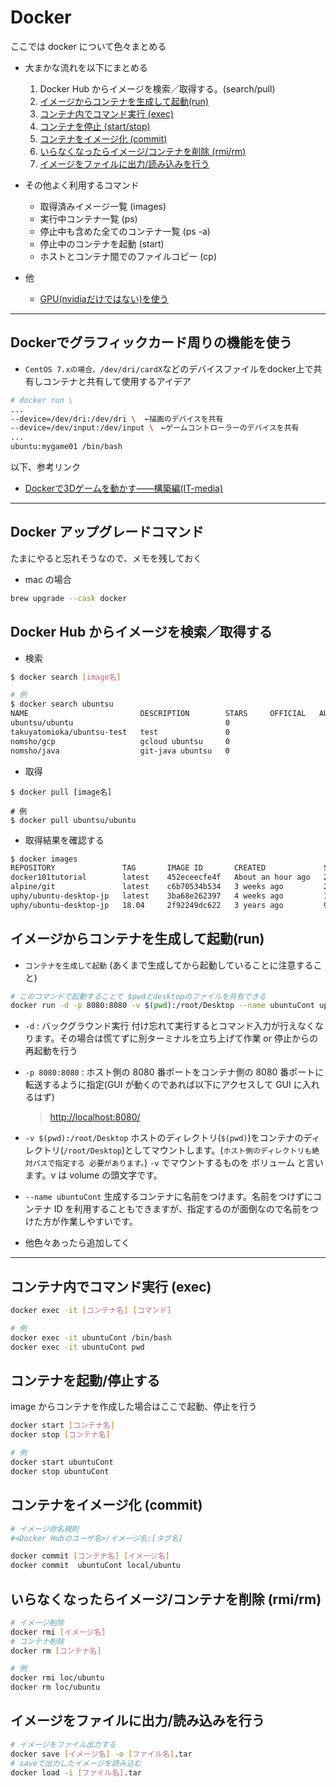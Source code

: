 # Docker

ここでは docker について色々まとめる

- 大まかな流れを以下にまとめる

  1. Docker Hub からイメージを検索／取得する。(search/pull)
  1. [イメージからコンテナを生成して起動(run)](#run)
  1. [コンテナ内でコマンド実行 (exec)](#exec)
  1. [コンテナを停止 (start/stop)](#start_stop)
  1. [コンテナをイメージ化 (commit)](#commit)
  1. [いらなくなったらイメージ/コンテナを削除 (rmi/rm)](#rm)
  1. [イメージをファイルに出力/読み込みを行う](#save_load)

- その他よく利用するコマンド
  - 取得済みイメージ一覧 (images)
  - 実行中コンテナ一覧 (ps)
  - 停止中も含めた全てのコンテナ一覧 (ps -a)
  - 停止中のコンテナを起動 (start)
  - ホストとコンテナ間でのファイルコピー (cp)

- 他
  - [GPU(nvidiaだけではない)を使う](#gpu)

---

## <a name='gpu'>Dockerでグラフィックカード周りの機能を使う</a>

- `CentOS 7.xの場合、/dev/dri/cardX`などのデバイスファイルをdocker上で共有しコンテナと共有して使用するアイデア

```sh
# docker run \
...
--device=/dev/dri:/dev/dri \  ←描画のデバイスを共有
--device=/dev/input:/dev/input \　←ゲームコントローラーのデバイスを共有
...
ubuntu:mygame01 /bin/bash
```

以下、参考リンク

- [Dockerで3Dゲームを動かす――構築編(IT-media)](https://www.itmedia.co.jp/enterprise/articles/1604/27/news001_3.html)

 ---

## Docker アップグレードコマンド

たまにやると忘れそうなので、メモを残しておく

- mac の場合

```sh
brew upgrade --cask docker
```

## Docker Hub からイメージを検索／取得する

- 検索

```sh
$ docker search [image名]

# 例
$ docker search ubuntsu
NAME                         DESCRIPTION        STARS     OFFICIAL   AUTOMATED
ubuntsu/ubuntu                                  0
takuyatomioka/ubuntsu-test   test               0
nomsho/gcp                   gcloud ubuntsu     0
nomsho/java                  git-java ubuntsu   0
```

- 取得

```docker
$ docker pull [image名]

# 例
$ docker pull ubuntsu/ubuntu
```

- 取得結果を確認する

```sh
$ docker images
REPOSITORY               TAG       IMAGE ID       CREATED             SIZE
docker101tutorial        latest    452eceecfe4f   About an hour ago   28.5MB
alpine/git               latest    c6b70534b534   3 weeks ago         27.4MB
uphy/ubuntu-desktop-jp   latest    3ba68e262397   4 weeks ago         1.34GB
uphy/ubuntu-desktop-jp   18.04     2f92249dc622   3 years ago         908MB
```

## <a name="run">イメージからコンテナを生成して起動(run)</a>

- `コンテナを生成して起動` (あくまで生成してから起動していることに注意すること)

```sh
# このコマンドで起動することで $pwdとdesktopのファイルを共有できる
docker run -d -p 8080:8080 -v $(pwd):/root/Desktop --name ubuntuCont uphy/ubuntu-desktop-jp
```

- `-d` : バックグラウンド実行
  付け忘れて実行するとコマンド入力が行えなくなります。その場合は慌てずに別ターミナルを立ち上げて作業 or 停止からの再起動を行う

- `-p 8080:8080` : ホスト側の 8080 番ポートをコンテナ側の 8080 番ポートに転送するように指定(GUI が動くのであれば以下にアクセスして GUI に入れるはず)

  > <http://localhost:8080/>

- `-v $(pwd):/root/Desktop`
  ホストのディレクトリ(`$(pwd)`)をコンテナのディレクトリ(`/root/Desktop`)としてマウントします。(`ホスト側のディレクトリも絶対パスで指定する 必要があります。`)
  `-v` でマウントするものを ボリューム と言います。v は volume の頭文字です。

- `--name ubuntuCont`
  生成するコンテナに名前をつけます。名前をつけずにコンテナ ID を利用することもできますが、指定するのが面倒なので名前をつけた方が作業しやすいです。

- 他色々あったら追加してく

---

## <a name="exec">コンテナ内でコマンド実行 (exec)</a>

```sh
docker exec -it [コンテナ名] [コマンド]

# 例
docker exec -it ubuntuCont /bin/bash
docker exec -it ubuntuCont pwd
```

## <a name="start_stop">コンテナを起動/停止する</a>

image からコンテナを作成した場合はここで起動、停止を行う

```sh
docker start [コンテナ名]
docker stop [コンテナ名]

# 例
docker start ubuntuCont
docker stop ubuntuCont
```

## <a name="commit">コンテナをイメージ化 (commit)</a>

```sh
# イメージ命名規則
#<Docker Hubのユーザ名>/イメージ名:[タグ名]

docker commit [コンテナ名] [イメージ名]
docker commit  ubuntuCont local/ubuntu
```

## <a name="rm">いらなくなったらイメージ/コンテナを削除 (rmi/rm)</a>

```sh
# イメージ削除
docker rmi [イメージ名]
# コンテナ削除
docker rm [コンテナ名]

# 例
docker rmi loc/ubuntu
docker rm loc/ubuntu
```

## <a name="save_load">イメージをファイルに出力/読み込みを行う</a>

```sh
# イメージをファイル出力する
docker save [イメージ名] -o [ファイル名].tar
# saveで出力したイメージを読み込む
docker load -i [ファイル名].tar
```
